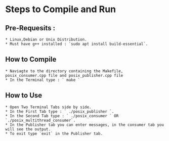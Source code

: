 # Steps to Compile and Run

## Pre-Requesits :

    * Linux,Debian or Unix Distribution.
    * Must have g++ installed : `sudo apt install build-essential`.

## How to Compile

    * Naviagte to the directory containing the Makefile, posix_consumer.cpp file and posix_publisher.cpp file
    * In the Terminal type : ` make `

## How to Use

    * Open Two Terminal Tabs side by side.
    * In the First Tab type : ` ./posix_publisher `.
    * In the Second Tab type : ` ./posix_consumer ` OR `./posix_multithread_consumer`.
    * In the Publisher tab you can enter messages, in the consumer tab you will see the output.
    * To exit type `exit` in the Publisher tab.
